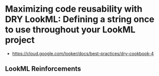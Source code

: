 # Maximizing code reusability with DRY LookML: Defining a string once to use throughout your LookML project
- https://cloud.google.com/looker/docs/best-practices/dry-cookbook-4

## LookML Reinforcements